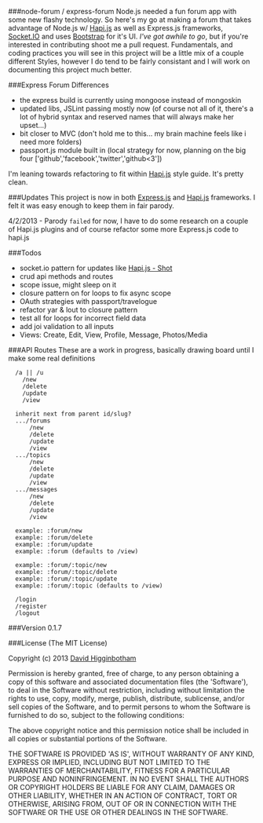 ###node-forum / express-forum
Node.js needed a fun forum app with some new flashy technology. So here's my go at making a forum that takes advantage of Node.js w/ [Hapi.js](https://github.com/spumko/hapi) as well as Express.js frameworks, [Socket.IO](http://socket.io/) and uses [Bootstrap](http://twitter.github.com/bootstrap/) for it's UI. *I've got awhile to go*, but if you're interested in contributing shoot me a pull request. Fundamentals, and coding practices you will see in this project will be a little mix of a couple different Styles, however I do tend to be fairly consistant and I will work on documenting this project much better.

###Express Forum Differences

- the express build is currently using mongoose instead of mongoskin
- updated libs, JSLint passing mostly now (of course not all of it, there's a lot of hybrid syntax and reserved names that will always make her upset...)
- bit closer to MVC (don't hold me to this... my brain machine feels like i need more folders)
- passport.js module built in (local strategy for now, planning on the big four ['github','facebook','twitter','github<3'])

I'm leaning towards refactoring to fit within [Hapi.js](https://github.com/spumko/hapi/blob/master/docs/Style.md) style guide. It's pretty clean.

###Updates
This project is now in both [Express.js](https://github.com/dhigginbotham/express-forum) and [Hapi.js](https://github.com/dhigginbotham/node-forum) frameworks. I felt it was easy enough to keep them in fair parody.

4/2/2013 - Parody `failed` for now, I have to do some research on a couple of Hapi.js plugins and of course refactor some more Express.js code to hapi.js

###Todos

- socket.io pattern for updates like [Hapi.js - Shot](https://github.com/spumko/shot)
- crud api methods and routes
- scope issue, might sleep on it 
- closure pattern on for loops to fix async scope
- OAuth strategies with passport/travelogue
- refactor yar & lout to closure pattern
- test all for loops for incorrect field data
- add joi validation to all inputs
- Views: Create, Edit, View, Profile, Message, Photos/Media

###API Routes
These are a work in progress, basically drawing board until I make some real definitions
```
  /a || /u
    /new
    /delete
    /update
    /view

  inherit next from parent id/slug?
  .../forums
      /new
      /delete
      /update
      /view
  .../topics
      /new
      /delete
      /update
      /view
  .../messages
      /new
      /delete
      /update
      /view

  example: :forum/new
  example: :forum/delete
  example: :forum/update
  example: :forum (defaults to /view)

  example: :forum/:topic/new
  example: :forum/:topic/delete
  example: :forum/:topic/update
  example: :forum/:topic (defaults to /view)

  /login
  /register
  /logout
```
###Version
0.1.7

###License
(The MIT License)

Copyright (c) 2013 [David Higginbotham](david@hillsoft.com)

Permission is hereby granted, free of charge, to any person obtaining a copy of this software and associated documentation files (the 'Software'), to deal in the Software without restriction, including without limitation the rights to use, copy, modify, merge, publish, distribute, sublicense, and/or sell copies of the Software, and to permit persons to whom the Software is furnished to do so, subject to the following conditions:

The above copyright notice and this permission notice shall be included in all copies or substantial portions of the Software.

THE SOFTWARE IS PROVIDED 'AS IS', WITHOUT WARRANTY OF ANY KIND, EXPRESS OR IMPLIED, INCLUDING BUT NOT LIMITED TO THE WARRANTIES OF MERCHANTABILITY, FITNESS FOR A PARTICULAR PURPOSE AND NONINFRINGEMENT. IN NO EVENT SHALL THE AUTHORS OR COPYRIGHT HOLDERS BE LIABLE FOR ANY CLAIM, DAMAGES OR OTHER LIABILITY, WHETHER IN AN ACTION OF CONTRACT, TORT OR OTHERWISE, ARISING FROM, OUT OF OR IN CONNECTION WITH THE SOFTWARE OR THE USE OR OTHER DEALINGS IN THE SOFTWARE.
